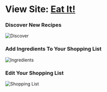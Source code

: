 # View Site: [Eat It!](https://eat--it.herokuapp.com/)

### Discover New Recipes
![Discover](http://g.recordit.co/92FlWS17Kn.gif)

### Add Ingredients To Your Shopping List
![Ingredients](http://g.recordit.co/uZk8d2gwhz.gif)

### Edit Your Shopping List
![Shopping List](http://g.recordit.co/e08ogTIRGA.gif)


